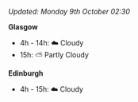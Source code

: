 *Updated: Monday 9th October 02:30*

**Glasgow**

* 4h - 14h: :cloud: Cloudy
* 15h: :partly_sunny: Partly Cloudy

**Edinburgh**

* 4h - 15h: :cloud: Cloudy
